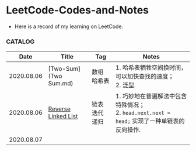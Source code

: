 # LeetCode-Codes-and-Notes
-  Here is a record of my learning on LeetCode.

### CATALOG

| Date       | Title                                                        | Tag            | Notes                                                        |
| ---------- | ------------------------------------------------------------ | -------------- | ------------------------------------------------------------ |
| 2020.08.06 | [Two-Sum](Two Sum.md)                                        | 数组 哈希表    | 1. 哈希表牺牲空间换时间，可以加快查找的速度；<br>2. 泛型.    |
| 2020.08.06 | [Reverse Linked List](https://leetcode-cn.com/problems/reverse-linked-list/) | 链表 迭代 递归 | 1. 巧妙地在普遍解法中包含特殊情况；<br>2. `head.next.next = head;` 实现了一种单链表的反向操作. |
| 2020.08.07 |                                                              |                |
